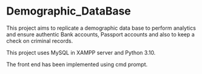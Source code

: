 # Demographic_DataBase

This project aims to replicate a demographic data base to perform analytics and ensure authentic Bank accounts, Passport accounts and also to keep a check on criminal records. 

This project uses MySQL in XAMPP server and Python 3.10. 

The front end has been implemented using cmd prompt.
